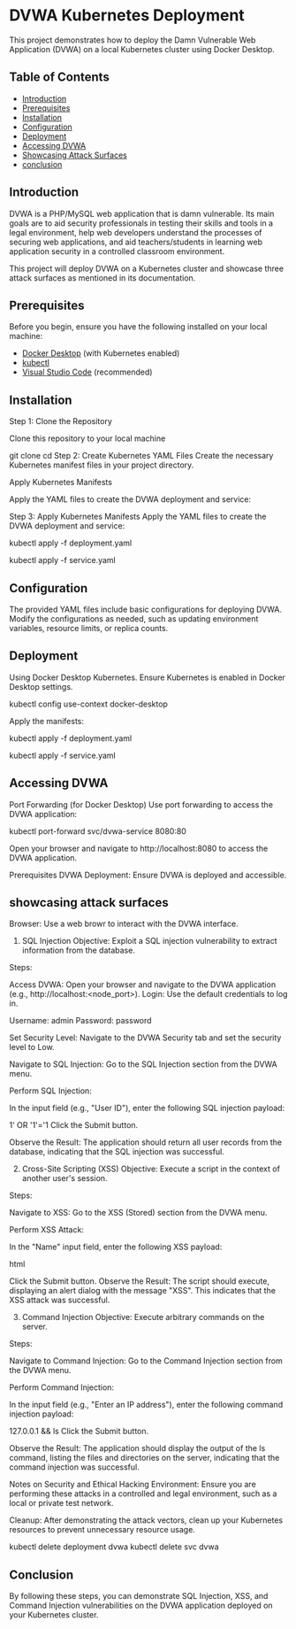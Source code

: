 # DVWA Kubernetes Deployment

This project demonstrates how to deploy the Damn Vulnerable Web Application (DVWA) on a local Kubernetes cluster using Docker Desktop.

## Table of Contents

- [Introduction](#introduction)
- [Prerequisites](#prerequisites)
- [Installation](#installation)
- [Configuration](#configuration)
- [Deployment](#deployment)
- [Accessing DVWA](#accessing-dvwa)
- [Showcasing Attack Surfaces](#showcasing-attack-surfaces)
- [conclusion](#conclusion) 

## Introduction

DVWA is a PHP/MySQL web application that is damn vulnerable. Its main goals are to aid security professionals in testing their skills and tools in a legal environment, help web developers understand the processes of securing web applications, and aid teachers/students in learning web application security in a controlled classroom environment.

This project will deploy DVWA on a Kubernetes cluster and showcase three attack surfaces as mentioned in its documentation.

## Prerequisites

Before you begin, ensure you have the following installed on your local machine:

- [Docker Desktop](https://www.docker.com/products/docker-desktop) (with Kubernetes enabled)
- [kubectl](https://kubernetes.io/docs/tasks/tools/install-kubectl/)
- [Visual Studio Code](https://code.visualstudio.com/) (recommended)

## Installation

 Step 1: Clone the Repository

Clone this repository to your local machine


git clone <repository-url>
cd <repository-directory>
  Step 2: Create Kubernetes YAML Files
Create the necessary Kubernetes manifest files in your project directory.

 Apply Kubernetes Manifests
 
Apply the YAML files to create the DVWA deployment and service:

 Step 3: Apply Kubernetes Manifests
Apply the YAML files to create the DVWA deployment and service:


kubectl apply -f deployment.yaml

kubectl apply -f service.yaml

## Configuration

The provided YAML files include basic configurations for deploying DVWA. Modify the configurations as needed, such as updating environment variables, resource limits, or replica counts.


## Deployment

Using Docker Desktop Kubernetes. 
Ensure Kubernetes is enabled in Docker Desktop settings.


kubectl config use-context docker-desktop

 Apply the manifests:


kubectl apply -f deployment.yaml

kubectl apply -f service.yaml

## Accessing DVWA
Port Forwarding (for Docker Desktop)
Use port forwarding to access the DVWA application:

                 

kubectl port-forward svc/dvwa-service 8080:80

Open your browser and navigate to http://localhost:8080 to access the DVWA application.

Prerequisites
DVWA Deployment: Ensure DVWA is deployed and accessible.


## showcasing attack surfaces
Browser: Use a web browr to interact with the DVWA interface.
1. SQL Injection
Objective: Exploit a SQL injection vulnerability to extract information from the database.

Steps:

Access DVWA: Open your browser and navigate to the DVWA application (e.g., http://localhost:<node_port>).
 Login: Use the default credentials to log in.

Username: admin
Password: password

Set Security Level: Navigate to the DVWA Security tab and set the security level to Low.

Navigate to SQL Injection: Go to the SQL Injection section from the DVWA menu.

Perform SQL Injection:

In the input field (e.g., "User ID"), enter the following SQL injection payload:
 
1' OR '1'='1
Click the Submit button.

Observe the Result: The application should return all user records from the database, indicating that the SQL injection was successful.

2. Cross-Site Scripting (XSS)
Objective: Execute a script in the context of another user's session.

Steps:

Navigate to XSS: Go to the XSS (Stored) section from the DVWA menu.

Perform XSS Attack:

In the "Name" input field, enter the following XSS payload:

html
<script>alert('XSS');</script>

Click the Submit button.
Observe the Result: The script should execute, displaying an alert dialog with the message "XSS". This indicates that the XSS attack was successful.

3. Command Injection
Objective: Execute arbitrary commands on the server.

Steps:

Navigate to Command Injection: Go to the Command Injection section from the DVWA menu.

Perform Command Injection:

In the input field (e.g., "Enter an IP address"), enter the following command injection payload:

127.0.0.1 && ls
Click the Submit button.

Observe the Result: The application should display the output of the ls command, listing the files and directories on the server, indicating that the command injection was successful.

Notes on Security and Ethical Hacking
Environment: Ensure you are performing these attacks in a controlled and legal environment, such as a local or private test network.

Cleanup: After demonstrating the attack vectors, clean up your Kubernetes resources to prevent unnecessary resource usage.


kubectl delete deployment dvwa
kubectl delete svc dvwa

## Conclusion
By following these steps, you can demonstrate SQL Injection, XSS, and Command Injection vulnerabilities on the DVWA application deployed on your Kubernetes cluster. 
